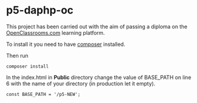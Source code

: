 # p5-daphp-oc

This project has been carried out with the aim of passing a diploma on the [OpenClassrooms.com](https://openclassrooms.com/) learning platform.

To install it you need to have [composer](https://getcomposer.org/) installed.

Then run

```shell
composer install
```

In the index.html in **Public** directory change the value of BASE_PATH on line 6 with the name of your directory (in production let it empty).

```
const BASE_PATH = '/p5-NEW';
```


